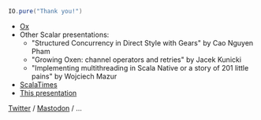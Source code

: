 ```scala
IO.pure("Thank you!")
```

* [Ox](https://github.com/softwaremill/ox)
* Other Scalar presentations:
  * "Structured Concurrency in Direct Style with Gears" by Cao Nguyen Pham
  * "Growing Oxen: channel operators and retries" by Jacek Kunicki
  * "Implementing multithreading in Scala Native or a story of 201 little pains" by Wojciech Mazur
* [ScalaTimes](https://scalatimes.com)
* [This presentation](https://github.com/adamw/direct-style-pres)

[Twitter](https://twitter.com/adamwarski) / 
  [Mastodon](https://softwaremill.social/@adamwarski) / 
  ...
